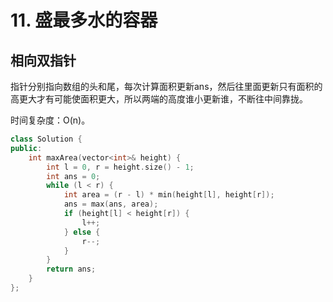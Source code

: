 # 11. 盛最多水的容器

## 相向双指针

指针分别指向数组的头和尾，每次计算面积更新ans，然后往里面更新只有面积的高更大才有可能使面积更大，所以两端的高度谁小更新谁，不断往中间靠拢。

时间复杂度：O(n)。

```cpp
class Solution {
public:
    int maxArea(vector<int>& height) {
        int l = 0, r = height.size() - 1;
        int ans = 0;
        while (l < r) {
            int area = (r - l) * min(height[l], height[r]);
            ans = max(ans, area);
            if (height[l] < height[r]) {
                l++;
            } else {
                r--;
            }
        }
        return ans;
    }
};
```